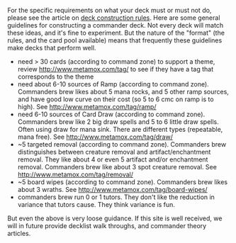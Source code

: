 
For the specific requirements on what your deck must or must not do, please
see the article on [deck construction rules](/format/construction_rules).
Here are some general guidelines for constructing a commander deck. Not
every deck will match these ideas, and it's fine to experiment. But the
nature of the "format" (the rules, and the card pool available) means that
frequently these guidelines make decks that perform well. 

-  need > 30 cards (according to command zone) to support a theme, review http://www.metamox.com/tag/ to see if they have a tag that corresponds to the theme
- need about 6-10 sources of Ramp (according to command zone). Commanders brew likes about 5 mana rocks, and 5 other ramp sources, and have good low curve on their cost (so 5 to 6 cmc on ramp is to high). See http://www.metamox.com/tag/ramp/
- need 6-10 sources of Card Draw (according to command zone). Commanders brew like 2 big draw spells and 5 to 6 little draw spells. Often using draw for mana sink. There are different types (repeatable, mana free). See http://www.metamox.com/tag/draw/
- ~5 targeted removal (according to command zone). Commanders brew distinguishes between creature removal and artifact/enchantment removal. They like about 4 or even 5 artifact and/or enchantment removal. Commanders brew like about 3 spot creature removal. See http://www.metamox.com/tag/removal/
- ~5 board wipes (according to command zone). Commanders brew likes about 3 wraths. See http://www.metamox.com/tag/board-wipes/
- commanders brew run 0 or 1 tutors. They don't like the reduction in variance that tutors cause. They think variance is fun.

But even the above is very loose guidance. If this site is well received, we will in future provide decklist walk throughs, and commander theory articles.
